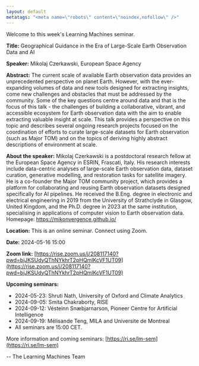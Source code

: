 ```yaml
---
layout: default
metatags: "<meta name=\"robots\" content=\"noindex,nofollow\" />"
---
```

Welcome to this week's Learning Machines seminar.

**Title:** Geographical Guidance in the Era of Large-Scale Earth Observation Data and AI

**Speaker:** Mikolaj Czerkawski, European Space Agency

**Abstract:** The current scale of available Earth observation data provides an unprecedented perspective on planet Earth. However, with the ever-expanding volumes of data and new tools designed for extracting insights, come new challenges and obstacles that must be addressed by the community. Some of the key questions centre around data and that is the focus of this talk - the challenges of building a collaborative, vibrant, and accessible ecosystem for Earth observation data with the aim to enable extracting valuable insight at scale. This talk provides a perspective on this topic and describes several ongoing research projects focused on the coordination of efforts to curate large-scale datasets for Earth observation (such as Major TOM) and on the topics of deriving highly abstract descriptions of environment at scale.

**About the speaker:** Mikolaj Czerkawski is a postdoctoral research fellow at the European Space Agency in ESRIN, Frascati, Italy. His research interests include data-centric analyses of large-scale Earth observation data, dataset curation, generative modelling, and restoration tasks for satellite imagery. He is a co-founder the Major TOM community project, which provides a platform for collaborating and reusing Earth observation datasets designed specifically for AI pipelines. He received the B.Eng. degree in electronic and electrical engineering in 2019 from the University of Strathclyde in Glasgow, United Kingdom, and the Ph.D. degree in 2023 at the same institution, specialising in applications of computer vision to Earth observation data. Homepage: https://mikonvergence.github.io/

**Location:** This is an online seminar. Connect using Zoom.

**Date:** 2024-05-16 15:00

**Zoom link:** [https://rise.zoom.us/j/208117140?pwd=bjJKSUdyQThNYkhrT2pHQmlKcVF1UT09](https://rise.zoom.us/j/208117140?pwd=bjJKSUdyQThNYkhrT2pHQmlKcVF1UT09)

**Upcoming seminars:**

* 2024-05-23: Shruti Nath, University of Oxford and Climate Analytics
* 2024-09-05: Smita Chakraborty, RISE
* 2024-09-12: Vésteinn Snæbjarnarson, Pioneer Centre for Artificial Intelligence
* 2024-09-19: Mélisande Teng, MILA and Universite de Montreal
* All seminars are 15:00 CET.

More information and coming seminars: [https://ri.se/lm-sem](https://ri.se/lm-sem)

-- The Learning Machines Team

